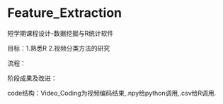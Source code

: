# Feature_Extraction
短学期课程设计-数据挖掘与R统计软件

目标：1.熟悉R 2.视频分类方法的研究

流程：

阶段成果及改进：

code结构：Video_Coding为视频编码结果,.npy给python调用,.csv给R调用. 
